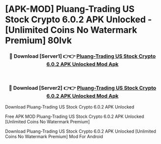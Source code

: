# [APK-MOD] Pluang-Trading US Stock Crypto 6.0.2 APK Unlocked - [Unlimited Coins No Watermark Premium] 80lvk



<div align="center">
<h3>🔴 Download [Server1] 👉👉 <a href="https://momento.my/?title=Pluang-Trading_US_Stock_Crypto_6.0.2_APK_Unlocked">Pluang-Trading US Stock Crypto 6.0.2 APK Unlocked Mod Apk</a></h3><br>

<h3>🔴 Download [Server2] 👉👉 <a href="https://momento.my/?title=Pluang-Trading_US_Stock_Crypto_6.0.2_APK_Unlocked">Pluang-Trading US Stock Crypto 6.0.2 APK Unlocked Mod Apk</a></h3>
</div>



Download Pluang-Trading US Stock Crypto 6.0.2 APK Unlocked 

Free APK MOD Pluang-Trading US Stock Crypto 6.0.2 APK Unlocked [Unlimited Coins No Watermark Premium]

Download Pluang-Trading US Stock Crypto 6.0.2 APK Unlocked [Unlimited Coins No Watermark Premium] Mod For Android
